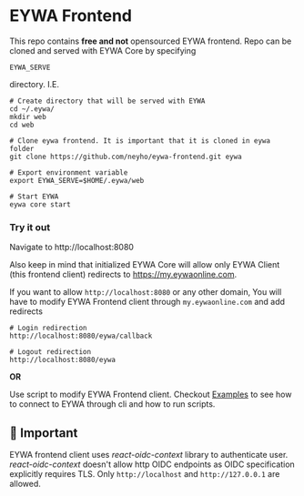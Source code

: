 # EYWA Frontend

This repo contains **free and not** opensourced EYWA frontend. Repo can be cloned and served with
EYWA Core by specifying

```
EYWA_SERVE
```
directory. I.E.
```
# Create directory that will be served with EYWA
cd ~/.eywa/
mkdir web
cd web

# Clone eywa frontend. It is important that it is cloned in eywa folder
git clone https://github.com/neyho/eywa-frontend.git eywa

# Export environment variable
export EYWA_SERVE=$HOME/.eywa/web

# Start EYWA
eywa core start
```

### Try it out

Navigate to http://localhost:8080

Also keep in mind that initialized EYWA Core
will allow only EYWA Client (this frontend client) redirects
to https://my.eywaonline.com.

If you want to allow ```http://localhost:8080``` or any other domain,
You will have to modify EYWA Frontend client through ```my.eywaonline.com```
and add redirects
```
# Login redirection
http://localhost:8080/eywa/callback

# Logout redirection
http://localhost:8080/eywa
```

**OR**

Use script to modify EYWA Frontend client. Checkout [Examples](https://github.com/neyho/eywa-examples)
to see how to connect to EYWA through cli and how to run scripts.

## 🚨 Important
EYWA frontend client uses _react-oidc-context_ library to authenticate user. _react-oidc-context_
doesn't allow http OIDC endpoints as OIDC specification explicitly requires TLS. Only ```http://localhost```
and ```http://127.0.0.1``` are allowed.
